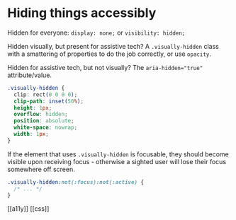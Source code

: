 # Hiding things accessibly

Hidden for everyone: `display: none;` or `visibility: hidden;`

Hidden visually, but present for assistive tech? A `.visually-hidden` class with a smattering of properties to do the job correctly, or use `opacity`.

Hidden for assistive tech, but not visually? The `aria-hidden="true"` attribute/value.

```css
.visually-hidden {
  clip: rect(0 0 0 0);
  clip-path: inset(50%);
  height: 1px;
  overflow: hidden;
  position: absolute;
  white-space: nowrap;
  width: 1px;
}
```

If the element that uses `.visually-hidden` is focusable, they should become visible upon receiving focus - otherwise a sighted user will lose their focus somewhere off screen.

```css
.visually-hidden:not(:focus):not(:active) {
  /* ... */
}
```

[[a11y]]
[[css]]